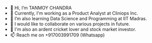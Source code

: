 - 👋 Hi, I’m TANMOY CHANDRA
- 👀 Currently, I'm working as a Product Analyst at Cliniops Inc.
- 🌱 I’m also learning Data Science and Programming at IIT Madras.
- 💞️ I would like to collaborate on various projects in future.
- 💞️ I'm also an ardent cricket lover and stock market investor.
- 📫 Reach me on +917003991709 (Whatsapp)

<!---
TANMOY-CHANDRA/TANMOY-CHANDRA is a ✨ special ✨ repository because its `README.md` (this file) appears on your GitHub profile.
You can click the Preview link to take a look at your changes.
--->

